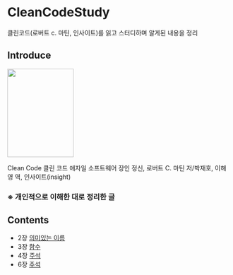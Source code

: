# CleanCodeStudy
클린코드(로버트 c. 마틴, 인사이트)를 읽고 스터디하며 알게된 내용을 정리

## Introduce
<img src="https://user-images.githubusercontent.com/64073715/122138066-f1098200-ce80-11eb-92a5-3a55ec4de094.png" width="150" height="200">

Clean Code 클린 코드 애자일 소프트웨어 장인 정신, 로버트 C. 마틴 저/박재호, 이해영 역, 인사이트(insight) 

### ※ 개인적으로 이해한 대로 정리한 글
## Contents
- 2장 [의미있는 이름](https://github.com/ohsoou/CleanCodeStudy/blob/main/chapter2.md)
- 3장 [함수](https://github.com/ohsoou/CleanCodeStudy/blob/main/chapter3.md)
- 4장 [주석](https://github.com/ohsoou/CleanCodeStudy/blob/main/chapter4.md)
- 6장 [주석](https://github.com/ohsoou/CleanCodeStudy/blob/main/chapter6.md)
